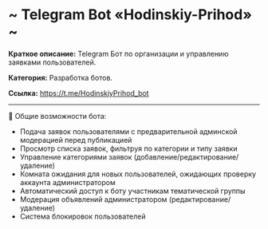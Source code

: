 # ~ Telegram Bot «Hodinskiy-Prihod» ~

**Краткое описание:** Telegram Бот по организации и управлению заявками пользователей.

**Категория:** Разработка ботов.

**Ссылка:** https://t.me/HodinskiyPrihod_bot

-----------------------------------

🔻 Общие возможности бота:

   - Подача заявок пользователями с предварительной админской модерацией перед публикацией
   - Просмотр списка заявок, фильтруя по категории и типу заявки
   - Управление категориями заявок (добавление/редактирование/удаление)
   - Комната ожидания для новых пользователей, ожидающих проверку аккаунта администратором
   - Автоматический доступ к боту участникам тематической группы
   - Модерация объявлений администратором (редактирование/удаление)
   - Система блокировок пользователей
